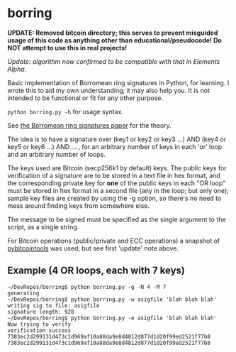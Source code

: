 # borring

**UPDATE: Removed bitcoin directory; this serves to prevent misguided usage of this code as anything other than educational/pseudocode! Do NOT attempt to use this in real projects!**

*Update: algorithm now confirmed to be compatible with that in Elements Alpha*.

Basic implementation of Borromean ring signatures in Python, for learning. I wrote this to aid my own understanding; it may also help you. It is not intended to be functional or fit for any other purpose.

`python borring.py -h` for usage syntax.

See [the Borromean ring signatures paper](https://github.com/Blockstream/borromean_paper/raw/master/borromean_draft_0.01_34241bb.pdf) for the theory.

The idea is to have a signature over (key1 or key2 or key3 ...) AND (key4 or key5 or key6 ...) AND ... , for an arbitrary number of keys in each 'or' loop and an arbitrary number of loops.

The keys used are Bitcoin (secp256k1 by default) keys. The public keys for verification of a signature are to be stored in a text file in hex format, and the corresponding private key for **one** of the public keys in each "OR loop" must be stored in hex format in a second file (any in the loop; but only one); sample key files are created by using the -g option, so there's no need to mess around finding keys from somewhere else.

The message to be signed must be specified as the single argument to the script, as a single string.

For Bitcoin operations (public/private and ECC operations) a snapshot of [pybitcointools](https://github.com/vbuterin/pybitcointools) was used; but see first 'update' note above.


## Example (4 OR loops, each with 7 keys)

````
~/DevRepos/borring$ python borring.py -g -N 4 -M 7
generating
~/DevRepos/borring$ python borring.py -w asigfile 'blah blah blah'
writing sig to file: asigfile
signature length: 928
~/DevRepos/borring$ python borring.py -e asigfile 'blah blah blah'
Now trying to verify
verification success
7383ec2d299131d473c1d969af10a88da9e8d4812d877d1d20f99ed2521f77b8
7383ec2d299131d473c1d969af10a88da9e8d4812d877d1d20f99ed2521f77b8
````
